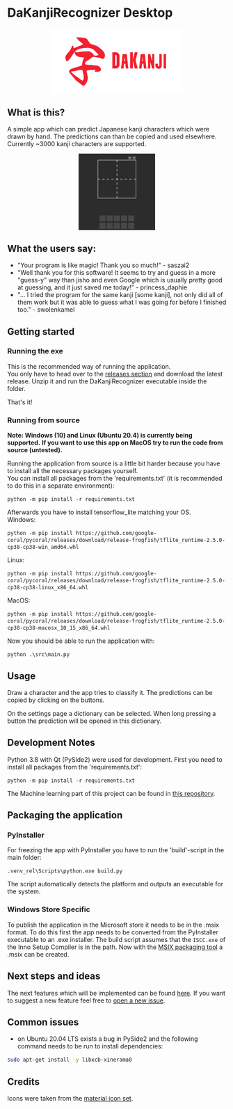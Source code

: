 # DaKanjiRecognizer Desktop
<img src="./media/banner.png" style="display:block;margin-left:auto;margin-right:auto;" width="60%"/>

## What is this?

A simple app which can predict Japanese kanji characters which were drawn by hand.
The predictions can than be copied and used elsewhere. <br/>
Currently ~3000 kanji characters are supported.

<img src="./media/preview.gif" style="display:block;margin-left:auto;margin-right:auto;" width="35%"/>

## What the users say:
* "Your program is like magic! Thank you so much!" - saszai2
* "Well thank you for this software! It seems to try and guess in a more "guess-y" way than jisho and even Google which is usually pretty good at guessing, and it just saved me today!" - princess_daphie
* "... I tried the program for the same kanji [some kanji], not only did all of them work but it was able to guess what I was going for before I finished too." - swolenkamel

## Getting started

### Running the exe
This is the recommended way of running the application. <br/>
You only have to head over to the [releases section](https://github.com/CaptainDario/DaKanji-desktop/releases) and download the latest release.
Unzip it and run the DaKanjiRecognizer executable inside the folder.<br/>

That's it!

### Running from source

**Note: Windows (10) and Linux (Ubuntu 20.4) is currently being supported.**
**If you want to use this app on MacOS try to run the code from source (untested).**

Running the application from source is a little bit harder because you have to install all the necessary packages yourself.<br/>
You can install all packages from the 'requirements.txt' (it is recommended to do this in a separate environment):

```
python -m pip install -r requirements.txt
```

Afterwards you have to install tensorflow_lite matching your OS. <br/>
Windows:
```
python -m pip install https://github.com/google-coral/pycoral/releases/download/release-frogfish/tflite_runtime-2.5.0-cp38-cp38-win_amd64.whl
```

Linux:
```
python -m pip install https://github.com/google-coral/pycoral/releases/download/release-frogfish/tflite_runtime-2.5.0-cp38-cp38-linux_x86_64.whl
```

MacOS:
```
python -m pip install https://github.com/google-coral/pycoral/releases/download/release-frogfish/tflite_runtime-2.5.0-cp38-cp38-macosx_10_15_x86_64.whl
```

Now you should be able to run the application with:
```
python .\src\main.py
```

## Usage
Draw a character and the app tries to classify it.
The predictions can be copied by clicking on the buttons.<br/> 

On the settings page a dictionary can be selected.
When long pressing a button the prediction will be opened in this dictionary.

## Development Notes

Python 3.8 with Qt (PySide2) were used for development.
First you need to install all packages from the 'requirements.txt':

```
python -m pip install -r requirements.txt
```

The Machine learning part of this project can be found in [this repository](https://github.com/CaptainDario/DaKanji-ML).

## Packaging the application
### PyInstaller
For freezing the app with PyInstaller you have to run the 'build'-script in the main folder:
```
.venv_rel\Scripts\python.exe build.py
```
The script automatically detects the platform and outputs an executable for the system.

### Windows Store Specific
To publish the application in the Microsoft store it needs to be in the .msix format.
To do this first the app needs to be converted from the PyInstaller executable to an .exe installer. The build script assumes that the `ISCC.exe` of the Inno Setup Compiler is in the path.
Now with the [MSIX packaging tool](https://docs.microsoft.com/en-us/windows/msix/packaging-tool/tool-overview) a .msix can be created.
####


## Next steps and ideas
The next features which will be implemented can be found [here](https://github.com/CaptainDario/DaKanji-Desktop/projects).
If you want to suggest a new feature feel free to [open a new issue](https://github.com/CaptainDario/DaKanji-Desktop/issues).

## Common issues
* on Ubuntu 20.04 LTS exists a bug in PySide2 and the following command needs to be run to install dependencies:
```bash
sudo apt-get install -y libxcb-xinerama0
```

## Credits
  
Icons were taken from the [material icon set](https://material.io/resources/icons/?style=baseline).
